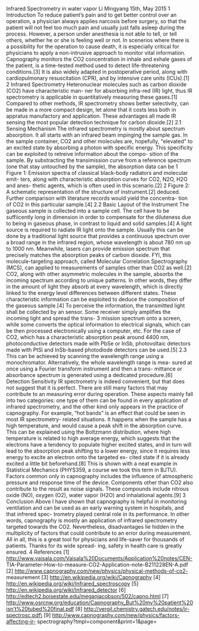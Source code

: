 Infrared Spectrometry in water vapor
Li Mingyang 15th, May 2015
1 Introduction
To reduce patient’s pain and to get better control over an operation, a physician always applies narcosis before surgery, so that the patient will not feel too much pain and usually just falls asleep during the process. However, a person under anesthesia is not able to tell, or tell others, whether he or she is feeling well or not. In scenerios where there is a possibility for the operation to cause death, it is especially critical for physicians to apply a non-intrusive approach to monitor vital information.
Capnography monitors the CO2 concentration in inhale and exhale gases of the patient, is a time-tested method used to detect life-threatening conditions.[3] It is also widely adapted in postoperative period, along with cardiopulmonary resuscitation (CPR), and by intensive care units (ICUs).[1]
2 Infrared Spectrometry
Heteronuclear molecules such as carbon dioxide (CO2) have characteristic man- ner for absorbing infra-red (IR) light, thus IR spectrometry is applicable in quantitatively measuring these gases.[1]
Compared to other methods, IR spectrometry shows better selectivity, can be made in a more compact design, let alone that it costs less both in appratus manufactory and application. These advantages all made IR sensing the most popular detection technique for carbon dioxide.[2]
2.1 Sensing Mechanism
The infrared spectrometry is mostly about spectrum absorption. It all starts with an infrared beam impinging the sample gas. In the sample container, CO2 and other molecules are, hopefully, "elevated" to an excited state by absorbing a photon with specific energy.
This specificity can be exploited to retreive information about the compo- sition of the sample. By substracting the transimission curve from a reference spectrum (one that stay untouched by the sample), the absorption data can be
1
 Figure 1: Emission spectra of classical black-body radiators and molecular emit- ters, along with characteristic absorption curves for CO2, N2O, H2O and anes- thetic agents, which is often used in this scenario.[2]
2
 Figure 2: A schematic representation of the structure of instrument.[2]
deduced. Further comparison with literature records would yield the concentra- tion of CO2 in this particular sample.[4]
2.2 Basic Layout of the Instrument
The gaseous sample is collected into a sample cell. The cell have to be suffiicently long in dimension in order to compensate for the diluteness due to being in gaseous phase, in contrast to liquid and solid samples.[4]
A light source is required to radiate IR light onto the sample. Usually this can be done by a traditional light source that provides a continuous spectrum over a broad range in the infrared region, whose wavelength is about 780 nm up to 1000 nm. Meanwhile, lasers can provide emission spectrum that precisely matches the absorption peaks of carbon dioxide. FYI, this molecule-targeting approach, called Molecular Correlation Spectrography (MCS), can applied to measurements of samples other than CO2 as well.[2]
CO2, along with other asymmetric molecules in the sample, absorbs the incoming spectrum according to unique patterns. In other words, they differ in the amount of light they absorb at every wavelength, which is directly linked to the energy level differences between different states. These characteristic information can be exploited to deduce the composition of the gaseous sample.[4]
To perceive the information, the transmitted light shall be collected by an sensor. Some receiver simply amplifies the incoming light and spread the trans-
3
mission spectrum onto a screen, while some converts the optical information to electrical signals, which can be then processed electronically using a computer, etc. For the case of CO2, which has a characteristic absorption peak around 4400 nm, photoconductive detectors made with PbSe or InSb, photovoltaic detectors made with PtSi and InSb-based photodiode detectors can be used.[5]
2.3
This can be achieved by scanning the wavelength range using a monochromator. Alternatively, the whole wavelength range is mea- sured at once using a Fourier transform instrument and then a trans- mittance or absorbance spectrum is generated using a dedicated procedure.[6]
Detection Sensitivity
IR spectrometry is indeed convenient, but that does not suggest that it is perfect. There are still many factors that may contribute to an measuring error during operation. These aspects mainly fall into two categories: one type of them can be found in every application of infrared spectrometry, and the other kind only appears in the practice of capnography.
For example, “hot bands” is an effect that could be seen in most IR spectrometry- related situations. It happens when the sample has a high temperature, and would cause a peak shift in the absorption curve. This can be explained using the Boltzmann distribution, where high temperature is related to high average energy, which suggests that the electrons have a tendency to populate higher excited states, and in turn will lead to the absorption peak shifting to a lower energy, since it requires less energy to excite an electron onto the targeted ex- cited state if it is already excited a little bit beforehand.[8] This is shown with
a neat example in Statistical Mechanics (PHYS359, a course we took this term in BJTU).
Factors common only in capnography includes the influence of atmospheric pressure and response time of the device. Components other than CO2 also contribute to the result as noise signals. These compounds include nitrous oxide (NO), oxygen (O2), water vapor (H2O) and inhalational agents.[9]
3 Conclusion
Above I have shown that capnography is helpful in monitoring ventilation and can be used as an early warning system in hospitals, and that infrered spec- trometry played central role in its performance. In other words, capnography is mostly an application of infrared spectrometry targeted towards the CO2. Nevertheless, disadvantages lie hidden in the multiplicity of factors that could contribute to an error during measurement. All in all, this is a great tool for physicians and life-saver for thousands of patients. Thanks for its wide spread- ing, safety in health care is greatly ensured.
4
References
[1] http://www.vaisala.com/Vaisala%20Documents/Application%20notes/CEN- TIA-Parameter-How-to-measure-CO2-Application-note-B211228EN-A.pdf
[2] http://www.capnography.com/new/physics/physical-methods-of-co2- measurement
[3] http://en.wikipedia.org/wiki/Capnography
[4] http://en.wikipedia.org/wiki/Infrared_spectroscopy
[5] http://en.wikipedia.org/wiki/Infrared_detector
[6] http://edtech2.boisestate.edu/meganjacobson/502/capno.html
[7] http://www.osrcnw.org/education/Capnography_But%20my%20patient%20isn’t%20tubed%20final.pdf
[8] http://vergil.chemistry.gatech.edu/notes/ir-spectrosc.pdf\
[9] http://www.capnography.com/new/physics/factors-affecting-ir- spectrography?tmpl=component&print=1&page=